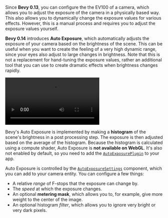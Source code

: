 Since **Bevy 0.13**, you can configure the the EV100 of a camera, which allows you to adjust the exposure of the camera in a physically based way. This also allows you to dynamically change the exposure values for various effects. However, this is a manual process and requires you to adjust the exposure values yourself.

**Bevy 0.14** introduces **Auto Exposure**, which automatically adjusts the exposure of your camera based on the brightness of the scene. This can be useful when you want to create the feeling of a very high dynamic range, since your eyes also adjust to large changes in brightness. Note that this is not a replacement for hand-tuning the exposure values, rather an additional tool that you can use to create dramatic effects when brightness changes rapidly.

<video controls><source src="auto_exposure.mp4" type="video/mp4"/></video>

Bevy's Auto Exposure is implemented by making a **histogram** of the scene's brightness in a post processing step. The exposure is then adjusted based on the average of the histogram. Because the histogram is calculated using a compute shader, Auto Exposure is **not available on WebGL**. It's also not enabled by default, so you need to add the [`AutoExposurePlugin`](https://docs.rs/bevy/0.14/bevy/core_pipeline/auto_exposure/struct.AutoExposurePlugin.html) to your app.

Auto Exposure is controlled by the [`AutoExposureSettings`](https://docs.rs/bevy/0.14/bevy/core_pipeline/auto_exposure/struct.AutoExposureSettings.html) component, which you can add to your camera entity. You can configure a few things:
* A relative *range* of F-stops that the exposure can change by.
* The *speed* at which the exposure changes.
* An optional **metering mask**, which allows you to, for example, give more weight to the center of the image.
* An optional histogram *filter*, which allows you to ignore very bright or very dark pixels.
